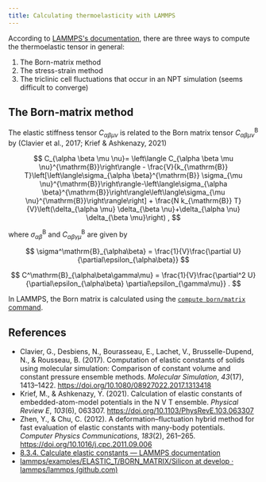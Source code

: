 ```yaml
---
title: Calculating thermoelasticity with LAMMPS
---
```


According to [LAMMPS's documentation](https://docs.lammps.org/Howto_elastic.html), there are three ways to compute the thermoelastic tensor in general:

1. The Born-matrix method
2. The stress-strain method
3. The triclinic cell fluctuations that occur in an NPT simulation (seems difficult to converge)

## The Born-matrix method

The elastic stiffness tensor $C_{\alpha\beta\mu\nu}$ is related to the Born matrix tensor $C^\mathrm{B}_{\alpha\beta\mu\nu}$ by (Clavier et al., 2017; Krief & Ashkenazy, 2021)

$$
C_{\alpha \beta \mu \nu}= \left\langle C_{\alpha \beta \mu \nu}^{\mathrm{B}}\right\rangle - \frac{V}{k_{\mathrm{B}} T}\left[\left\langle\sigma_{\alpha \beta}^{\mathrm{B}} \sigma_{\mu \nu}^{\mathrm{B}}\right\rangle-\left\langle\sigma_{\alpha \beta}^{\mathrm{B}}\right\rangle\left\langle\sigma_{\mu \nu}^{\mathrm{B}}\right\rangle\right] + \frac{N k_{\mathrm{B}} T}{V}\left(\delta_{\alpha \mu} \delta_{\beta \nu}+\delta_{\alpha \nu} \delta_{\beta \mu}\right) ,
$$

where $\sigma^\mathrm{B}_{\alpha\beta}$ and $C^\mathrm{B}_{\alpha\beta\gamma\mu}$ are given by

$$
\sigma^\mathrm{B}_{\alpha\beta} = \frac{1}{V}\frac{\partial U}{\partial\epsilon_{\alpha\beta}}
$$

$$
C^\mathrm{B}_{\alpha\beta\gamma\mu} = \frac{1}{V}\frac{\partial^2 U}{\partial\epsilon_{\alpha\beta} \partial\epsilon_{\gamma\mu}} .
$$

In LAMMPS, the Born matrix is calculated using the [`compute born/matrix` command](https://docs.lammps.org/compute_born_matrix.html).





## References

- Clavier, G., Desbiens, N., Bourasseau, E., Lachet, V., Brusselle-Dupend, N., & Rousseau, B. (2017). Computation of elastic constants of solids using molecular simulation: Comparison of constant volume and constant pressure ensemble methods. *Molecular Simulation*, *43*(17), 1413–1422. https://doi.org/10.1080/08927022.2017.1313418
- Krief, M., & Ashkenazy, Y. (2021). Calculation of elastic constants of embedded-atom-model potentials in the N V T ensemble. *Physical Review E*, *103*(6), 063307. https://doi.org/10.1103/PhysRevE.103.063307
- Zhen, Y., & Chu, C. (2012). A deformation–fluctuation hybrid method for fast evaluation of elastic constants with many-body potentials. *Computer Physics Communications*, *183*(2), 261–265. https://doi.org/10.1016/j.cpc.2011.09.006
- [8.3.4. Calculate elastic constants — LAMMPS documentation](https://docs.lammps.org/Howto_elastic.html)
- [lammps/examples/ELASTIC_T/BORN_MATRIX/Silicon at develop · lammps/lammps (github.com)](https://github.com/lammps/lammps/tree/develop/examples/ELASTIC_T/BORN_MATRIX/Silicon)

